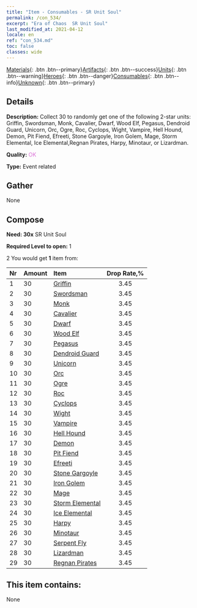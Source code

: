 ```yaml
---
title: "Item - Consumables - SR Unit Soul"
permalink: /con_534/
excerpt: "Era of Chaos  SR Unit Soul"
last_modified_at: 2021-04-12
locale: en
ref: "con_534.md"
toc: false
classes: wide
---
```

 [Materials](/){: .btn .btn--primary}[Artifacts](/Artifacts/){: .btn .btn--success}[Units](/Units/){: .btn .btn--warning}[Heroes](/Heroes/){: .btn .btn--danger}[Consumables](/Consumables/){: .btn .btn--info}[Unknown](/Unknown/){: .btn .btn--primary}

## Details
 **Description:** Collect 30 to randomly get one of the following 2-star units: Griffin, Swordsman, Monk, Cavalier, Dwarf, Wood Elf, Pegasus, Dendroid Guard, Unicorn, Orc, Ogre, Roc, Cyclops, Wight, Vampire, Hell Hound, Demon, Pit Fiend, Efreeti, Stone Gargoyle, Iron Golem, Mage, Storm Elemental, Ice Elemental,Regnan Pirates, Harpy, Minotaur, or Lizardman.

 **Quality:** <span style="color: #DA70D6">OK</span>

 **Type:** Event related

## Gather

  None

## Compose

 **Need: 30x** SR Unit Soul

 **Required Level to open:** 1

 2 You would get **1** item  from:

  | Nr | Amount |     Item    | Drop Rate,% |
  |:---|:-------|:------------|:---------:|
  | 1 | 30 | [Griffin](/Items/unt_192/) | 3.45 | 
  | 2 | 30 | [Swordsman](/Items/unt_193/) | 3.45 | 
  | 3 | 30 | [Monk](/Items/unt_194/) | 3.45 | 
  | 4 | 30 | [Cavalier ](/Items/unt_195/) | 3.45 | 
  | 5 | 30 | [Dwarf](/Items/unt_200/) | 3.45 | 
  | 6 | 30 | [Wood Elf](/Items/unt_201/) | 3.45 | 
  | 7 | 30 | [Pegasus](/Items/unt_202/) | 3.45 | 
  | 8 | 30 | [Dendroid Guard](/Items/unt_203/) | 3.45 | 
  | 9 | 30 | [Unicorn](/Items/unt_204/) | 3.45 | 
  | 10 | 30 | [Orc](/Items/unt_219/) | 3.45 | 
  | 11 | 30 | [Ogre](/Items/unt_220/) | 3.45 | 
  | 12 | 30 | [Roc](/Items/unt_221/) | 3.45 | 
  | 13 | 30 | [Cyclops](/Items/unt_222/) | 3.45 | 
  | 14 | 30 | [Wight](/Items/unt_210/) | 3.45 | 
  | 15 | 30 | [Vampire](/Items/unt_211/) | 3.45 | 
  | 16 | 30 | [Hell Hound](/Items/unt_228/) | 3.45 | 
  | 17 | 30 | [Demon](/Items/unt_229/) | 3.45 | 
  | 18 | 30 | [Pit Fiend](/Items/unt_230/) | 3.45 | 
  | 19 | 30 | [Efreeti](/Items/unt_231/) | 3.45 | 
  | 20 | 30 | [Stone Gargoyle](/Items/unt_236/) | 3.45 | 
  | 21 | 30 | [Iron Golem](/Items/unt_237/) | 3.45 | 
  | 22 | 30 | [Mage](/Items/unt_238/) | 3.45 | 
  | 23 | 30 | [Storm Elemental](/Items/unt_263/) | 3.45 | 
  | 24 | 30 | [Ice Elemental](/Items/unt_264/) | 3.45 | 
  | 25 | 30 | [Harpy](/Items/unt_245/) | 3.45 | 
  | 26 | 30 | [Minotaur](/Items/unt_248/) | 3.45 | 
  | 27 | 30 | [Serpent Fly](/Items/unt_255/) | 3.45 | 
  | 28 | 30 | [Lizardman](/Items/unt_254/) | 3.45 | 
  | 29 | 30 | [Regnan Pirates](/Items/unt_273/) | 3.45 | 


## This item contains:

  None

